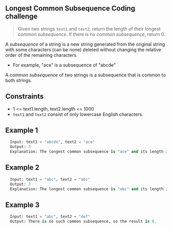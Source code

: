 ## Longest Common Subsequence Coding challenge
> Given two strings `text1` and `text2`, return the length of their longest *common subsequence*. If there is no *common subsequence*, return 0.

A *subsequence* of a string is a new string generated from the original string with some characters (can be none) deleted without changing the relative order of the remaining characters.
- For example, "ace" is a subsequence of "abcde"

A *common subsequence* of two strings is a subsequence that is common to both strings.

## Constraints
- 1 <= text1.length, text2.length <= 1000
- `text1` and `text2` consist of only lowercase English characters.

## Example 1
```Python
  Input: text1 = "abcde", text2 = "ace" 
  Output: 3
  Explanation: The longest common subsequence is "ace" and its length is 3.
```

## Example 2
```Python
  Input: text1 = "abc", text2 = "abc"
  Output: 3
  Explanation: The longest common subsequence is "abc" and its length is 3.
```

## Example 3
```Python
  Input: text1 = "abc", text2 = "def"
  Output: There is no such common subsequence, so the result is 0.
```
